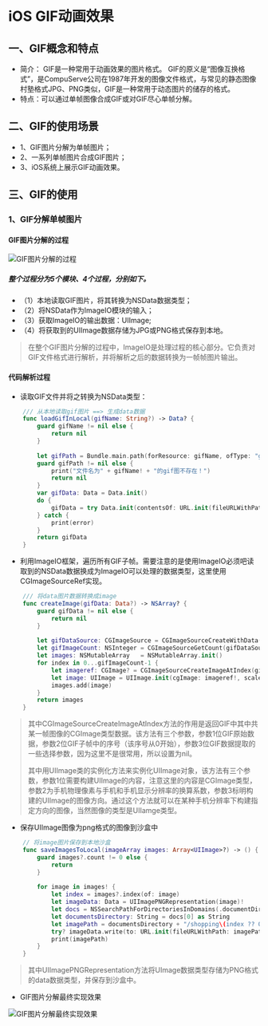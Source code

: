 # iOS GIF动画效果
## 一、GIF概念和特点
- 简介：
  GIF是一种常用于动画效果的图片格式。
  GIF的原义是“图像互换格式”，是CompuServe公司在1987年开发的图像文件格式，与常见的静态图像村塾格式JPG、PNG类似，GIF是一种常用于动态图片的储存的格式。
- 特点：可以通过单帧图像合成GIF或对GIF尽心单帧分解。
   
   
## 二、GIF的使用场景
- 1、GIF图片分解为单帧图片；
- 2、一系列单帧图片合成GIF图片；
- 3、iOS系统上展示GIF动画效果。
 
## 三、GIF的使用
### 1、GIF分解单帧图片
#### GIF图片分解的过程 

![GIF图片分解的过程](https://github.com/SilongLi/ColorPickerView/raw/master/GIFDemo/GIF/shots/GIFDecomposeProcess.png)

##### 整个过程分为5个模块、4个过程，分别如下。
- （1）本地读取GIF图片，将其转换为NSData数据类型；
- （2）将NSData作为ImageIO模块的输入；
- （3）获取ImageIO的输出数据：UIImage;
- （4）将获取到的UIImage数据存储为JPG或PNG格式保存到本地。

> 在整个GIF图片分解的过程中，ImageIO是处理过程的核心部分。它负责对GIF文件格式进行解析，并将解析之后的数据转换为一帧帧图片输出。


#### 代码解析过程
- 读取GIF文件并将之转换为NSData类型：

~~~Swift
	/// 从本地读取gif图片 ==> 生成data数据
    func loadGifInLocal(gifName: String?) -> Data? {
        guard gifName != nil else {
            return nil
        }
        
        let gifPath = Bundle.main.path(forResource: gifName, ofType: "gif")
        guard gifPath != nil else {
            print("文件名为" + gifName! + "的gif图不存在！")
            return nil
        }
        var gifData: Data = Data.init()
        do {
            gifData = try Data.init(contentsOf: URL.init(fileURLWithPath: gifPath!))
        } catch {
            print(error)
        }
        return gifData
    }
~~~

- 利用ImageIO框架，遍历所有GIF子帧。需要注意的是使用ImageIO必须吧读取到的NSData数据换成为ImageIO可以处理的数据类型，这里使用CGImageSourceRef实现。

~~~Swift
	/// 将data图片数据转换成image
    func createImage(gifData: Data?) -> NSArray? {
        guard gifData != nil else {
            return nil
        }
        
        let gifDataSource: CGImageSource = CGImageSourceCreateWithData(gifData! as CFData, nil)!
        let gifImageCount: NSInteger = CGImageSourceGetCount(gifDataSource)
        let images: NSMutableArray   = NSMutableArray.init()
        for index in 0...gifImageCount-1 {
            let imageref: CGImage? = CGImageSourceCreateImageAtIndex(gifDataSource, index, nil)
            let image: UIImage = UIImage.init(cgImage: imageref!, scale: UIScreen.main.scale, orientation: UIImageOrientation.up)
            images.add(image)
        }
        return images
    }
~~~
>其中CGImageSourceCreateImageAtIndex方法的作用是返回GIF中其中共某一帧图像的CGImage类型数据。该方法有三个参数，参数1位GIF原始数据，参数2位GIF子帧中的序号（该序号从0开始），参数3位GIF数据提取的一些选择参数，因为这里不是很常用，所以设置为nil。
>
>其中用UIImage类的实例化方法来实例化UIImage对象，该方法有三个参数，参数1位需要构建UIImage的内容，注意这里的内容是CGImage类型，参数2为手机物理像素与手机和手机显示分辨率的换算系数，参数3标明构建的UIImage的图像方向。通过这个方法就可以在某种手机分辨率下构建指定方向的图像，当然图像的类型是UIIamge类型。

- 保存UIImage图像为png格式的图像到沙盒中

~~~Swift
	// 将image图片保存到本地沙盒
    func saveImagesToLocal(imageArray images: Array<UIImage>?) -> () {
        guard images?.count != 0 else {
            return
        }
        
        for image in images! {
            let index = images?.index(of: image)
            let imageData: Data = UIImagePNGRepresentation(image)!
            let docs = NSSearchPathForDirectoriesInDomains(.documentDirectory, .userDomainMask, true)
            let documentsDirectory: String = docs[0] as String
            let imagePath = documentsDirectory + "/shopping\(index ?? 0)" + ".png"
            try? imageData.write(to: URL.init(fileURLWithPath: imagePath), options: [.atomic])
            print(imagePath)
        }
    }
~~~
>其中UIImagePNGRepresentation方法将UImage数据类型存储为PNG格式的data数据类型，并保存到沙盒中。

- GIF图片分解最终实现效果  

![GIF图片分解最终实现效果](https://github.com/SilongLi/ColorPickerView/raw/master/GIFDemo/GIF/shots/shppingImage.png)


